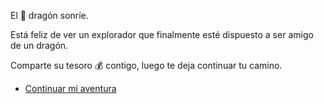 El 🐉 dragón sonríe.

Está feliz de ver un explorador que finalmente esté dispuesto a ser amigo de un dragón.

Comparte su tesoro 💰 contigo, luego te deja continuar tu camino.

- [Continuar mi aventura](../2/1.md)
